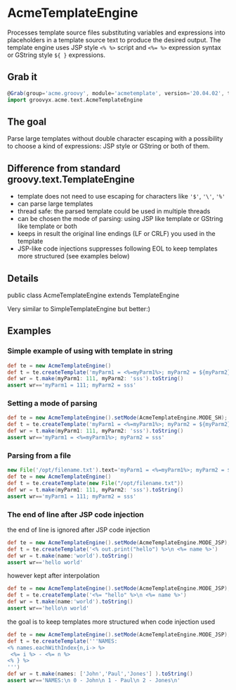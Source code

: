 # AcmeTemplateEngine
Processes template source files substituting variables and expressions into placeholders in a template source text to produce the desired output.
The template engine uses JSP style `<% %>` script and `<%= %>` expression syntax or GString style `${ }` expressions.

## Grab it

```groovy
@Grab(group='acme.groovy', module='acmetemplate', version='20.04.02', transitive=false)
import groovyx.acme.text.AcmeTemplateEngine
```


## The goal
Parse large templates without double character escaping with a possibility to choose a kind of expressions: JSP style or GString or both of them. 


## Difference from standard groovy.text.TemplateEngine
- template does not need to use escaping for characters like `'$'`, `'\'`, `'%'`
- can parse large templates
- thread safe: the parsed template could be used in multiple threads
- can be chosen the mode of parsing: using JSP like template or GString like template or both
- keeps in result the original line endings (LF or CRLF) you used in the template
- JSP-like code injections suppresses following EOL to keep templates more structured (see examples below)

## Details
public class AcmeTemplateEngine
extends TemplateEngine

Very similar to SimpleTemplateEngine but better:)

## Examples

### Simple example of using with template in string
```groovy
def te = new AcmeTemplateEngine()
def t = te.createTemplate('myParm1 = <%=myParm1%>; myParm2 = ${myParm2}')
def wr = t.make(myParm1: 111, myParm2: 'sss').toString()
assert wr=='myParm1 = 111; myParm2 = sss'
```
### Setting a mode of parsing
```groovy
def te = new AcmeTemplateEngine().setMode(AcmeTemplateEngine.MODE_SH);
def t = te.createTemplate('myParm1 = <%=myParm1%>; myParm2 = ${myParm2}');
def wr = t.make(myParm1: 111, myParm2: 'sss').toString()
assert wr=='myParm1 = <%=myParm1%>; myParm2 = sss'
```
### Parsing from a file
```groovy
new File('/opt/filename.txt').text='myParm1 = <%=myParm1%>; myParm2 = ${myParm2}'
def te = new AcmeTemplateEngine()
def t = te.createTemplate(new File("/opt/filename.txt"))
def wr = t.make(myParm1: 111, myParm2: 'sss').toString()
assert wr=='myParm1 = 111; myParm2 = sss'
```
### The end of line after JSP code injection
the end of line is ignored after JSP code injection 
```groovy
def te = new AcmeTemplateEngine().setMode(AcmeTemplateEngine.MODE_JSP);
def t = te.createTemplate('<% out.print("hello") %>\n <%= name %>')
def wr = t.make(name:'world').toString()
assert wr=='hello world'
```
however kept after interpolation
```groovy
def te = new AcmeTemplateEngine().setMode(AcmeTemplateEngine.MODE_JSP);
def t = te.createTemplate('<%= "hello" %>\n <%= name %>')
def wr = t.make(name:'world').toString()
assert wr=='hello\n world'
```
the goal is to keep templates more structured when code injection used
```groovy
def te = new AcmeTemplateEngine().setMode(AcmeTemplateEngine.MODE_JSP);
def t = te.createTemplate('''NAMES:
<% names.eachWithIndex{n,i-> %>
 <%= i %> - <%= n %>
<% } %>
''')
def wr = t.make(names: ['John','Paul','Jones'] ).toString()
assert wr=='NAMES:\n 0 - John\n 1 - Paul\n 2 - Jones\n'
```
